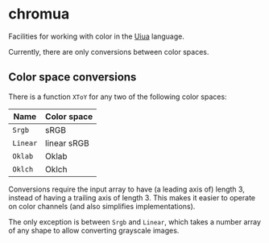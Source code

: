 # chromua

Facilities for working with color in the [Uiua](https://uiua.org/) language.

Currently, there are only conversions between color spaces.

## Color space conversions

There is a function `XToY` for any two of the following color spaces:

| Name | Color space |
| --- | --- |
| `Srgb` | sRGB |
| `Linear` | linear sRGB |
| `Oklab` | Oklab |
| `Oklch` | Oklch |

Conversions require the input array to have (a leading axis of) length 3, instead of having a trailing axis of length 3. This makes it easier to operate on color channels (and also simplifies implementations).

The only exception is between `Srgb` and `Linear`, which takes a number array of any shape to allow converting grayscale images.